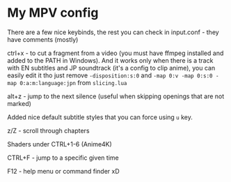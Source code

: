 # My MPV config

There are a few nice keybinds, the rest you can check in input.conf - they have comments (mostly)

ctrl+x - to cut a fragment from a video (you must have ffmpeg installed and added to the PATH in Windows). And it works only when there is a track with EN subtitles and JP soundtrack (it's a config to clip anime), you can easily edit it tho just remove `-disposition:s:0` and `-map 0:v -map 0:s:0 -map 0:a:m:language:jpn` from `slicing.lua`

alt+z - jump to the next silence (useful when skipping openings that are not marked)

Added nice default subtitle styles that you can force using `u` key.

z/Z - scroll through chapters

Shaders under CTRL+1-6 (Anime4K)

CTRL+F - jump to a specific given time

F12 - help menu or command finder xD
